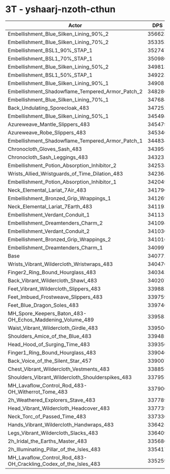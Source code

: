 # 3T - yshaarj-nzoth-cthun
| Actor | DPS | Increase |
|---|:---:|:---:|
|Embellishment_Blue_Silken_Lining_90%_2|356623|4.65%|
|Embellishment_Blue_Silken_Lining_70%_2|353353|3.69%|
|Embellishment_BSL1_90%_STAP_1|352747|3.51%|
|Embellishment_BSL1_70%_STAP_1|350980|3.00%|
|Embellishment_Blue_Silken_Lining_50%_2|349813|2.65%|
|Embellishment_BSL1_50%_STAP_1|349223|2.48%|
|Embellishment_Blue_Silken_Lining_90%_1|349081|2.44%|
|Embellishment_Shadowflame_Tempered_Armor_Patch_2|348286|2.20%|
|Embellishment_Blue_Silken_Lining_70%_1|347684|2.03%|
|Back_Undulating_Sporecloak_483|347252|1.90%|
|Embellishment_Blue_Silken_Lining_50%_1|345498|1.39%|
|Azureweave_Mantle_Slippers_483|345479|1.38%|
|Azureweave_Robe_Slippers_483|345340|1.34%|
|Embellishment_Shadowflame_Tempered_Armor_Patch_1|344834|1.19%|
|Chronocloth_Gloves_Sash_483|343955|0.93%|
|Chronocloth_Sash_Leggings_483|343231|0.72%|
|Embellishment_Potion_Absorption_Inhibitor_2|342538|0.52%|
|Wrists_Allied_Wristguards_of_Time_Dilation_483|342364|0.47%|
|Embellishment_Potion_Absorption_Inhibitor_1|342049|0.37%|
|Neck_Elemental_Lariat_7Air_483|341790|0.30%|
|Embellishment_Bronzed_Grip_Wrappings_1|341269|0.15%|
|Neck_Elemental_Lariat_7Earth_483|341193|0.12%|
|Embellishment_Verdant_Conduit_1|341135|0.11%|
|Embellishment_Dreamtenders_Charm_2|341098|0.10%|
|Embellishment_Verdant_Conduit_2|341030|0.08%|
|Embellishment_Bronzed_Grip_Wrappings_2|341016|0.07%|
|Embellishment_Dreamtenders_Charm_1|340997|0.07%|
|Base|340772|0.00%|
|Wrists_Vibrant_Wildercloth_Wristwraps_483|340470|-0.09%|
|Finger2_Ring_Bound_Hourglass_483|340343|-0.13%|
|Back_Vibrant_Wildercloth_Shawl_483|340207|-0.17%|
|Feet_Vibrant_Wildercloth_Slippers_483|339882|-0.26%|
|Feet_Imbued_Frostweave_Slippers_483|339759|-0.30%|
|Feet_Blue_Dragon_Soles_483|339746|-0.30%|
|MH_Spore_Keepers_Baton_483-OH_Echos_Maddening_Volume_489|339583|-0.35%|
|Waist_Vibrant_Wildercloth_Girdle_483|339506|-0.37%|
|Shoulders_Amice_of_the_Blue_483|339485|-0.38%|
|Head_Hood_of_Surging_Time_483|339356|-0.42%|
|Finger1_Ring_Bound_Hourglass_483|339046|-0.51%|
|Back_Voice_of_the_Silent_Star_457|339007|-0.52%|
|Chest_Vibrant_Wildercloth_Vestments_483|338855|-0.56%|
|Shoulders_Vibrant_Wildercloth_Shoulderspikes_483|337955|-0.83%|
|MH_Lavaflow_Control_Rod_483-OH_Witherrot_Tome_483|337900|-0.84%|
|2h_Weathered_Explorers_Stave_483|337789|-0.88%|
|Head_Vibrant_Wildercloth_Headcover_483|337739|-0.89%|
|Neck_Torc_of_Passed_Time_483|337330|-1.01%|
|Hands_Vibrant_Wildercloth_Handwraps_483|336425|-1.28%|
|Legs_Vibrant_Wildercloth_Slacks_483|336409|-1.28%|
|2h_Iridal_the_Earths_Master_483|335686|-1.49%|
|2h_Illuminating_Pillar_of_the_Isles_483|335417|-1.57%|
|MH_Lavaflow_Control_Rod_483-OH_Crackling_Codex_of_the_Isles_483|335259|-1.62%|
